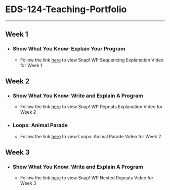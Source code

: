 # EDS-124-Teaching-Portfolio

---

## Week 1
*  ### Show What You Know: Explain Your Program
   *   Follow the link [here](https://youtu.be/jXCajgQFFn0) to view Snap! WP Sequencing Explanation Video for Week 1


## Week 2
 * ### Show What You Know: Write and Explain A Program
   *   Follow the link [here](https://youtu.be/OhYmIZc5DtQ) to view Snap! WP Repeats Explanation Video for Week 2

 * ### Loops: Animal Parade
   *   Follow the link [here](https://youtu.be/KNirrTvS1mk) to view Loops: Animal Parade Video for Week 2

## Week 3
 * ### Show What You Know: Write and Explain A Program
   *   Follow the link [here](https://youtu.be/Bma8anmiLB4) to view Snap! WP Nested Repeats Video for Week 3

